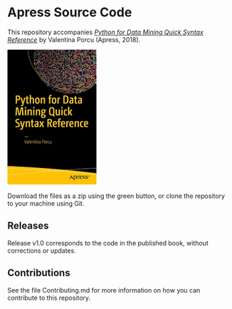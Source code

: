 # Apress Source Code

This repository accompanies [*Python for Data Mining Quick Syntax Reference*](https://www.apress.com/9781484241127) by Valentina Porcu (Apress, 2018).

[comment]: #cover
![Cover image](9781484241127.jpg)

Download the files as a zip using the green button, or clone the repository to your machine using Git.

## Releases

Release v1.0 corresponds to the code in the published book, without corrections or updates.

## Contributions

See the file Contributing.md for more information on how you can contribute to this repository.